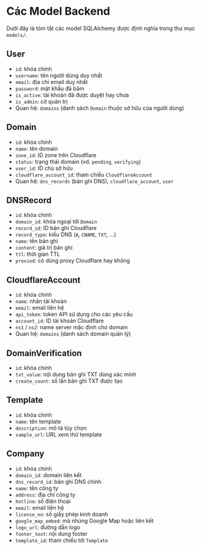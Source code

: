 # Các Model Backend

Dưới đây là tóm tắt các model SQLAlchemy được định nghĩa trong thư mục `models/`.

## User
- `id`: khóa chính
- `username`: tên người dùng duy nhất
- `email`: địa chỉ email duy nhất
- `password`: mật khẩu đã băm
- `is_active`: tài khoản đã được duyệt hay chưa
- `is_admin`: cờ quản trị
- Quan hệ: `domains` (danh sách `Domain` thuộc sở hữu của người dùng)

## Domain
- `id`: khóa chính
- `name`: tên domain
- `zone_id`: ID zone trên Cloudflare
- `status`: trạng thái domain (vd. `pending`, `verifying`)
- `user_id`: ID chủ sở hữu
- `cloudflare_account_id`: tham chiếu `CloudflareAccount`
- Quan hệ: `dns_records` (bản ghi DNS), `cloudflare_account`, `user`

## DNSRecord
- `id`: khóa chính
- `domain_id`: khóa ngoại tới `Domain`
- `record_id`: ID bản ghi Cloudflare
- `record_type`: kiểu DNS (`A`, `CNAME`, `TXT`, ...)
- `name`: tên bản ghi
- `content`: giá trị bản ghi
- `ttl`: thời gian TTL
- `proxied`: có dùng proxy Cloudflare hay không

## CloudflareAccount
- `id`: khóa chính
- `name`: nhãn tài khoản
- `email`: email liên hệ
- `api_token`: token API sử dụng cho các yêu cầu
- `account_id`: ID tài khoản Cloudflare
- `ns1` / `ns2`: name server mặc định cho domain
- Quan hệ: `domains` (danh sách domain quản lý)

## DomainVerification
- `id`: khóa chính
- `txt_value`: nội dung bản ghi TXT dùng xác minh
- `create_count`: số lần bản ghi TXT được tạo

## Template
- `id`: khóa chính
- `name`: tên template
- `description`: mô tả tùy chọn
- `sample_url`: URL xem thử template

## Company
- `id`: khóa chính
- `domain_id`: domain liên kết
- `dns_record_id`: bản ghi DNS chính
- `name`: tên công ty
- `address`: địa chỉ công ty
- `hotline`: số điện thoại
- `email`: email liên hệ
- `license_no`: số giấy phép kinh doanh
- `google_map_embed`: mã nhúng Google Map hoặc liên kết
- `logo_url`: đường dẫn logo
- `footer_text`: nội dung footer
- `template_id`: tham chiếu tới `Template`
